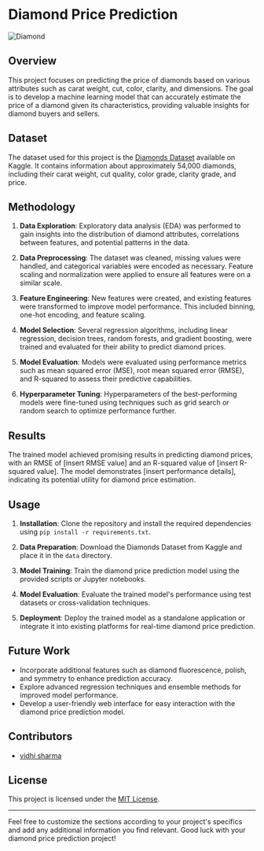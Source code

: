 

# Diamond Price Prediction

![Diamond](https://images.unsplash.com/photo-1518378188025-d6cc48515658?ixid=MnwxMjA3fDB8MHxwaG90by1wYWdlfHx8fGVufDB8fHx8&ixlib=rb-1.2.1&auto=format&fit=crop&w=1350&q=80)

## Overview

This project focuses on predicting the price of diamonds based on various attributes such as carat weight, cut, color, clarity, and dimensions. The goal is to develop a machine learning model that can accurately estimate the price of a diamond given its characteristics, providing valuable insights for diamond buyers and sellers.

## Dataset

The dataset used for this project is the [Diamonds Dataset](https://www.kaggle.com/shivam2503/diamonds) available on Kaggle. It contains information about approximately 54,000 diamonds, including their carat weight, cut quality, color grade, clarity grade, and price.

## Methodology

1. **Data Exploration**: Exploratory data analysis (EDA) was performed to gain insights into the distribution of diamond attributes, correlations between features, and potential patterns in the data.

2. **Data Preprocessing**: The dataset was cleaned, missing values were handled, and categorical variables were encoded as necessary. Feature scaling and normalization were applied to ensure all features were on a similar scale.

3. **Feature Engineering**: New features were created, and existing features were transformed to improve model performance. This included binning, one-hot encoding, and feature scaling.

4. **Model Selection**: Several regression algorithms, including linear regression, decision trees, random forests, and gradient boosting, were trained and evaluated for their ability to predict diamond prices.

5. **Model Evaluation**: Models were evaluated using performance metrics such as mean squared error (MSE), root mean squared error (RMSE), and R-squared to assess their predictive capabilities.

6. **Hyperparameter Tuning**: Hyperparameters of the best-performing models were fine-tuned using techniques such as grid search or random search to optimize performance further.

## Results

The trained model achieved promising results in predicting diamond prices, with an RMSE of [insert RMSE value] and an R-squared value of [insert R-squared value]. The model demonstrates [insert performance details], indicating its potential utility for diamond price estimation.

## Usage

1. **Installation**: Clone the repository and install the required dependencies using `pip install -r requirements.txt`.

2. **Data Preparation**: Download the Diamonds Dataset from Kaggle and place it in the `data` directory.

3. **Model Training**: Train the diamond price prediction model using the provided scripts or Jupyter notebooks.

4. **Model Evaluation**: Evaluate the trained model's performance using test datasets or cross-validation techniques.

5. **Deployment**: Deploy the trained model as a standalone application or integrate it into existing platforms for real-time diamond price prediction.

## Future Work

- Incorporate additional features such as diamond fluorescence, polish, and symmetry to enhance prediction accuracy.
- Explore advanced regression techniques and ensemble methods for improved model performance.
- Develop a user-friendly web interface for easy interaction with the diamond price prediction model.

## Contributors

- [vidhi sharma](https://github.com/VidhiSharma426)

## License

This project is licensed under the [MIT License](LICENSE).

---

Feel free to customize the sections according to your project's specifics and add any additional information you find relevant. Good luck with your diamond price prediction project!

